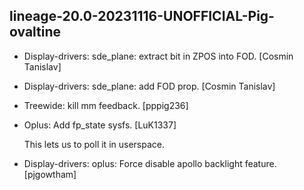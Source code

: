 lineage-20.0-20231116-UNOFFICIAL-Pig-ovaltine
------------
- Display-drivers: sde_plane: extract bit in ZPOS into FOD. [Cosmin
  Tanislav]
- Display-drivers: sde_plane: add FOD prop. [Cosmin Tanislav]
- Treewide: kill mm feedback. [pppig236]
- Oplus: Add fp_state sysfs. [LuK1337]

  This lets us to poll it in userspace.
- Display-drivers: oplus: Force disable apollo backlight feature.
  [pjgowtham]


